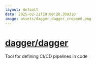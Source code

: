 ```yaml
---
layout: default
date: 2025-02-21T18:00:28.389310
image: assets/dagger_dagger_cropped.png
---
```


# [dagger/dagger](https://github.com/dagger/dagger)

Tool for defining CI/CD pipelines in code
